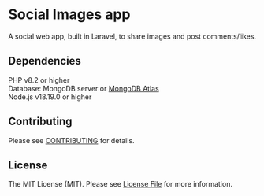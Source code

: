 # Social Images app
A social web app, built in Laravel, to share images and post comments/likes.

## Dependencies
PHP v8.2 or higher\
Database: MongoDB server or [MongoDB Atlas](https://www.mongodb.com/products/platform/atlas-database)\
Node.js v18.19.0 or higher

## Contributing

Please see [CONTRIBUTING](CONTRIBUTING.md) for details.

## License

The MIT License (MIT). Please see [License File](LICENSE) for more information.
